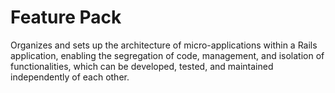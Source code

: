 # Feature Pack
Organizes and sets up the architecture of micro-applications within a Rails application, enabling the segregation of code, management, and isolation of functionalities, which can be developed, tested, and maintained independently of each other.

